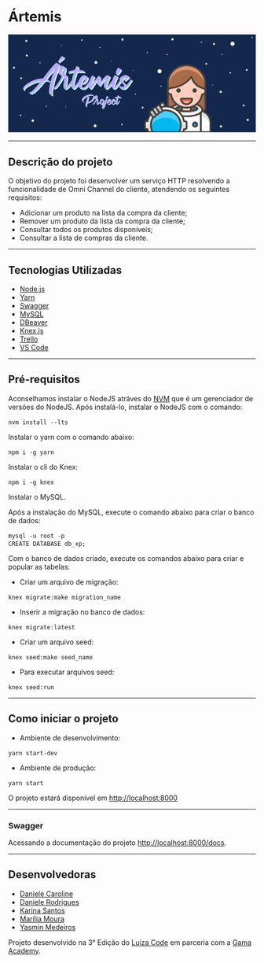 # Ártemis

![Artemis](https://github.com/DaniCaroline/Artemis/blob/main/public/artemis.jpg)

---

## Descrição do projeto

O objetivo do projeto foi desenvolver um serviço HTTP resolvendo a funcionalidade de Omni Channel do cliente, atendendo os seguintes requisitos:

- Adicionar um produto na lista da compra da cliente;
- Remover um produto da lista da compra da cliente;
- Consultar todos os produtos disponíveis;
- Consultar a lista de compras da cliente.

---

## Tecnologias Utilizadas

- [Node.js](https://nodejs.org/en/)
- [Yarn](https://yarnpkg.com/)
- [Swagger](https://swagger.io/)
- [MySQL](https://mysql.com)
- [DBeaver](https://dbeaver.io/)
- [Knex.js](http://knexjs.org/)
- [Trello](https://trello.com/)
- [VS Code](https://code.visualstudio.com/)

---

## Pré-requisitos

Aconselhamos instalar o NodeJS atráves do [NVM](https://github.com/nvm-sh/nvm) que é um gerenciador de versões do NodeJS. Após instalá-lo, instalar o NodeJS com o comando:

```
nvm install --lts
```

Instalar o yarn com o comando abaixo:

```
npm i -g yarn
```

Instalar o cli do Knex:

```
npm i -g knex
```

Instalar o MySQL.

Após a instalação do MySQL, execute o comando abaixo para criar o banco de dados:

```
mysql -u root -p
CREATE DATABASE db_xp;
```

Com o banco de dados criado, execute os comandos abaixo para criar e popular as tabelas:

- Criar um arquivo de migração:

```
knex migrate:make migration_name
```

- Inserir a migração no banco de dados:

```
knex migrate:latest
```

- Criar um arquivo seed:

```
knex seed:make seed_name
```

- Para executar arquivos seed:

```
knex seed:run
```

---

## Como iniciar o projeto

- Ambiente de desenvolvimento:

```
yarn start-dev
```

- Ambiente de produção:

```
yarn start
```

O projeto estará disponível em <http://localhost:8000>

---

### Swagger

Acessando a documentação do projeto <http://localhost:8000/docs>.

---

## Desenvolvedoras

- [Daniele Caroline](https://github.com/DaniCaroline)
- [Daniele Rodrigues](https://github.com/livibellyrds)
- [Karina Santos](https://github.com/KarinaFS)
- [Marília Moura](https://github.com/Mariliamourafer)
- [Yasmin Medeiros](https://github.com/medeiros-yasmin)

Projeto desenvolvido na 3° Edição do [Luiza Code](https://github.com/luizalabs) em parceria com a [Gama Academy](https://github.com/gamaacademy).
